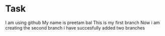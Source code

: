 # Task
I am using github
My name is preetam bal
This is my first branch
Now i am creating the second branch
i have succesfully added two branches
